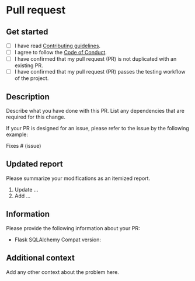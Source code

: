 # Pull request

## Get started

- [ ] I have read [Contributing guidelines](https://github.com/cainmagi/flask-sqlalchemy-compat/blob/main/CONTRIBUTING.md).
- [ ] I agree to follow the [Code of Conduct](https://github.com/cainmagi/flask-sqlalchemy-compat/blob/main/CODE_OF_CONDUCT.md).
- [ ] I have confirmed that my pull request (PR) is not duplicated with an existing PR.
- [ ] I have confirmed that my pull request (PR) passes the testing workflow of the project.

## Description

Describe what you have done with this PR. List any dependencies that are required for this change.

If your PR is designed for an issue, please refer to the issue by the following example:

Fixes # (issue)

## Updated report

Please summarize your modifications as an itemized report.

1. Update ...
2. Add ...

## Information

Please provide the following information about your PR:

- Flask SQLAlchemy Compat version:

## Additional context

Add any other context about the problem here.
